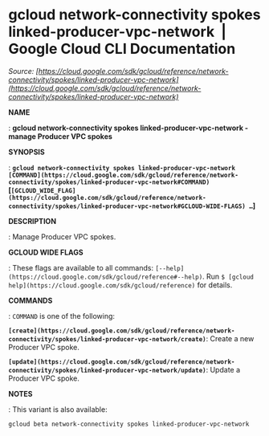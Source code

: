 # gcloud network-connectivity spokes linked-producer-vpc-network  |  Google Cloud CLI Documentation

*Source: [https://cloud.google.com/sdk/gcloud/reference/network-connectivity/spokes/linked-producer-vpc-network](https://cloud.google.com/sdk/gcloud/reference/network-connectivity/spokes/linked-producer-vpc-network)*

**NAME**

: **gcloud network-connectivity spokes linked-producer-vpc-network - manage Producer VPC spokes**

**SYNOPSIS**

: **`gcloud network-connectivity spokes linked-producer-vpc-network` `[COMMAND](https://cloud.google.com/sdk/gcloud/reference/network-connectivity/spokes/linked-producer-vpc-network#COMMAND)` [`[GCLOUD_WIDE_FLAG](https://cloud.google.com/sdk/gcloud/reference/network-connectivity/spokes/linked-producer-vpc-network#GCLOUD-WIDE-FLAGS) …`]**

**DESCRIPTION**

: Manage Producer VPC spokes.

**GCLOUD WIDE FLAGS**

: These flags are available to all commands: `[--help](https://cloud.google.com/sdk/gcloud/reference#--help)`.
Run `$ [gcloud help](https://cloud.google.com/sdk/gcloud/reference)` for details.

**COMMANDS**

: ``COMMAND`` is one of the following:

**`[create](https://cloud.google.com/sdk/gcloud/reference/network-connectivity/spokes/linked-producer-vpc-network/create)`**:
Create a new Producer VPC spoke.

**`[update](https://cloud.google.com/sdk/gcloud/reference/network-connectivity/spokes/linked-producer-vpc-network/update)`**:
Update a Producer VPC spoke.

**NOTES**

: This variant is also available:

```
gcloud beta network-connectivity spokes linked-producer-vpc-network
```
